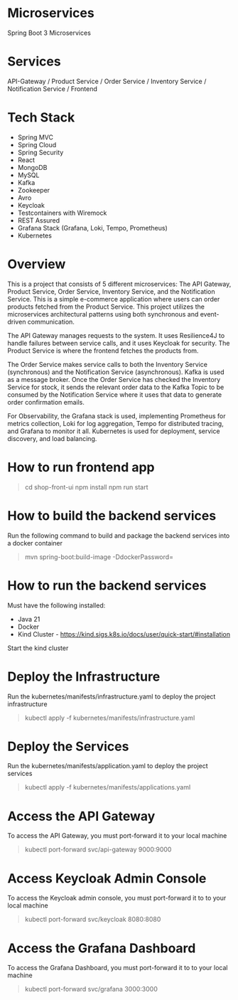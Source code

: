 # Microservices
Spring Boot 3 Microservices

# Services
API-Gateway / Product Service / Order Service / Inventory Service / Notification Service / Frontend

# Tech Stack
- Spring MVC
- Spring Cloud
- Spring Security
- React
- MongoDB
- MySQL
- Kafka
- Zookeeper
- Avro
- Keycloak
- Testcontainers with Wiremock
- REST Assured
- Grafana Stack (Grafana, Loki, Tempo, Prometheus)
- Kubernetes

# Overview 
This is a project that consists of 5 different microservices: The API Gateway, Product Service, Order Service, Inventory Service, and the Notification Service. This is a simple e-commerce application where users can order products fetched from the Product Service. This project utilizes the microservices architectural patterns using both synchronous and event-driven communication.  

The API Gateway manages requests to the system. It uses Resilience4J to handle failures between service calls, and it uses Keycloak for security. The Product Service is where the frontend fetches the products from.  

The Order Service makes service calls to both the Inventory Service (synchronous) and the Notification Service (asynchronous). Kafka is used as a message broker. Once the Order Service has checked the Inventory Service for stock, it sends the relevant order data to the Kafka Topic to be consumed by the Notification Service where it uses that data to generate order confirmation emails.  

For Observability, the Grafana stack is used, implementing Prometheus for metrics collection, Loki for log aggregation, Tempo for distributed tracing, and Grafana to monitor it all. Kubernetes is used for deployment, service discovery, and load balancing. 

# How to run frontend app
> cd shop-front-ui
> npm install
> npm run start

# How to build the backend services
Run the following command to build and package the backend services into a docker container
> mvn spring-boot:build-image -DdockerPassword=<docker-account-password>

# How to run the backend services
Must have the following installed:
- Java 21
- Docker
- Kind Cluster - https://kind.sigs.k8s.io/docs/user/quick-start/#installation

Start the kind cluster

# Deploy the Infrastructure
Run the kubernetes/manifests/infrastructure.yaml to deploy the project infrastructure
> kubectl apply -f kubernetes/manifests/infrastructure.yaml

# Deploy the Services
Run the kubernetes/manifests/application.yaml to deploy the project services
> kubectl apply -f kubernetes/manifests/applications.yaml

# Access the API Gateway
To access the API Gateway, you must port-forward it to your local machine
> kubectl port-forward svc/api-gateway 9000:9000

# Access Keycloak Admin Console
To access the Keycloak admin console, you must port-forward it to to your local machine
> kubectl port-forward svc/keycloak 8080:8080

# Access the Grafana Dashboard
To access the Grafana Dashboard, you must port-forward it to to your local machine
> kubectl port-forward svc/grafana 3000:3000





